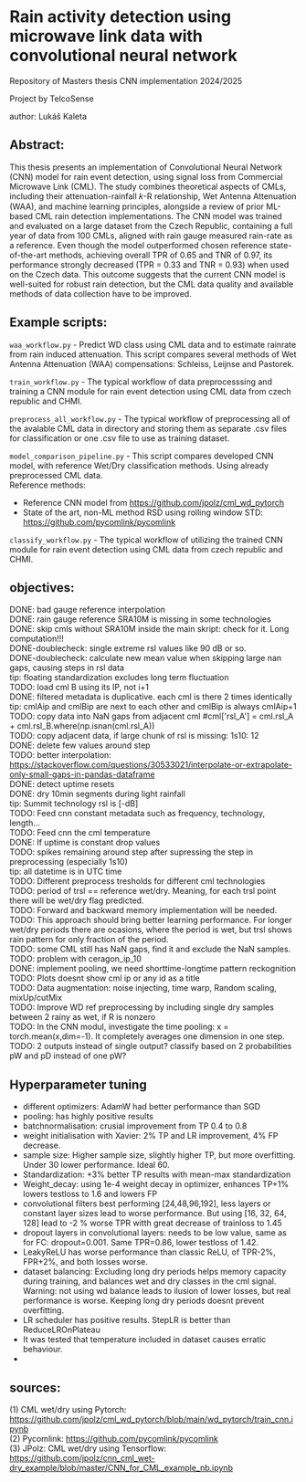 # Rain activity detection using microwave link data with convolutional neural network

Repository of Masters thesis CNN implementation 2024/2025  

Project by TelcoSense

author: Lukáš Kaleta  


## Abstract: 

This thesis presents an implementation of Convolutional Neural Network (CNN) model
for rain event detection, using signal loss from Commercial Microwave Link (CML).
The study combines theoretical aspects of CMLs, including their attenuation-rainfall
𝑘-R relationship, Wet Antenna Attenuation (WAA), and machine learning principles,
alongside a review of prior ML-based CML rain detection implementations.
The CNN model was trained and evaluated on a large dataset from the Czech Republic,
containing a full year of data from 100 CMLs, aligned with rain gauge measured rain-rate
as a reference. Even though the model outperformed chosen reference state-of-the-art
methods, achieving overall TPR of 0.65 and TNR of 0.97, its performance strongly
decreased (TPR = 0.33 and TNR = 0.93) when used on the Czech data. This outcome
suggests that the current CNN model is well-suited for robust rain detection, but the
CML data quality and available methods of data collection have to be improved.


## Example scripts:

`waa_workflow.py` - Predict WD class using CML data and to estimate rainrate from rain induced attenuation. This script compares several methods of Wet Antenna Attenuation (WAA) compensations: Schleiss, Leijnse and Pastorek.  

`train_workflow.py` - The typical workflow of data preprocesssing and training a CNN module for rain event detection using CML data from czech republic and CHMI.

`preprocess_all_workflow.py` - The typical workflow of preprocessing all of the avalable CML data in directory and storing them as separate .csv files for classification     or one .csv file to use as training dataset.
    
`model_comparison_pipeline.py` - This script compares developed CNN model, with reference Wet/Dry classification methods. Using already preprocessed CML data.  
Reference methods:  
- Reference CNN model from https://github.com/jpolz/cml_wd_pytorch   
- State of the art, non-ML method RSD using rolling window STD: https://github.com/pycomlink/pycomlink  
  
`classify_workflow.py` - The typical workflow of utilizing the trained CNN module for rain event detection using CML data from czech republic and CHMI.


## objectives:

DONE: bad gauge reference interpolation  
DONE: rain gauge reference SRA10M is missing in some technologies  
DONE: skip cmls without SRA10M inside the main skript: check for it. Long computation!!!  
DONE-doublecheck: single extreme rsl values like 90 dB or so.  
DONE-doublecheck: calculate new mean value when skipping large nan gaps, causing steps in rsl data  
tip: floating standardization excludes long term fluctuation  
TODO: load cml B using its IP, not i+1  
DONE: filtered metadata is duplicative. each cml is there 2 times identically  
tip: cmlAip and cmlBip are next to each other and cmlBip is always cmlAip+1  
TODO: copy data into NaN gaps from adjacent cml #cml['rsl_A'] = cml.rsl_A + cml.rsl_B.where(np.isnan(cml.rsl_A))  
TODO: copy adjacent data, if large chunk of rsl is missing: 1s10: 12  
DONE: delete few values around step  
TODO: better interpolation: https://stackoverflow.com/questions/30533021/interpolate-or-extrapolate-only-small-gaps-in-pandas-dataframe  
DONE: detect uptime resets  
DONE: dry 10min segments during light rainfall  
tip: Summit technology rsl is [-dB]  
TODO: Feed cnn constant metadata such as frequency, technology, length...  
TODO: Feed cnn the cml temperature  
DONE: If uptime is constant drop values  
TODO: spikes remaining around step after supressing the step in preprocessing (especially 1s10)  
tip: all datetime is in UTC time  
TODO: Different preprocess tresholds for different cml technologies  
TODO: period of trsl == reference wet/dry. Meaning, for each trsl point there will be wet/dry flag predicted.  
TODO: Forward and backward memory implementation will be needed.  
TODO: This approach should bring better learning performance. For longer wet/dry periods there are ocasions, where the period is wet, but trsl shows rain pattern for only fraction of the period.  
TODO: some CML still has NaN gaps, find it and exclude the NaN samples.  
TODO: problem with ceragon_ip_10  
DONE: implement pooling, we need shorttime-longtime pattern reckognition  
TODO: Plots doesnt show cml ip or any id as a title  
TODO: Data augmentation: noise injecting, time warp, Random scaling, mixUp/cutMix  
TODO: Improve WD ref preprocessing by including single dry samples between 2 rainy as wet, if R is nonzero  
TODO: In the CNN modul, investigate the time pooling: x = torch.mean(x,dim=-1). It completely averages one dimension in one step.  
TODO: 2 outputs instead of single output? classify based on 2 probabilities pW and pD instead of one pW?  


## Hyperparameter tuning  
- different optimizers: AdamW had better performance than SGD  
- pooling: has highly positive results  
- batchnormalisation: crusial improvement from TP 0.4 to 0.8  
- weight initialisation with Xavier: 2% TP and LR improvement, 4% FP decrease.  
- sample size: Higher sample size, slightly higher TP, but more overfitting. Under 30 lower performance. Ideal 60.  
- Standardization: +3% better TP results with mean-max standardization  
- Weight_decay: using 1e-4 weight decay in optimizer, enhances TP+1% lowers testloss to 1.6 and lowers FP  
- convolutional filters best performing [24,48,96,192], less layers or constant layer sizes lead to worse performance. But using [16, 32, 64, 128] lead to -2 % worse TPR witth great decrease of trainloss to 1.45   
- dropout layers in convolutional layers: needs to be low value, same as for FC: dropout=0.001. Same TPR=0.86, lower testloss of 1.42.  
- LeakyReLU has worse performance than classic ReLU, of TPR-2%, FPR+2%, and both losses worse.  
- dataset balancing: Excluding long dry periods helps memory capacity during training, and balances wet and dry classes in the cml signal. Warning: not using wd balance leads to ilusion of lower losses, but real performance is worse. Keeping long dry periods doesnt prevent overfitting.  
- LR scheduler has positive results. StepLR is better than ReduceLROnPlateau  
- It was tested that temperature included in dataset causes erratic behaviour.  
- 
 

## sources:  
(1) CML wet/dry using Pytorch: https://github.com/jpolz/cml_wd_pytorch/blob/main/wd_pytorch/train_cnn.ipynb  
(2) Pycomlink: https://github.com/pycomlink/pycomlink  
(3) JPolz: CML wet/dry using Tensorflow: https://github.com/jpolz/cnn_cml_wet-dry_example/blob/master/CNN_for_CML_example_nb.ipynb  
